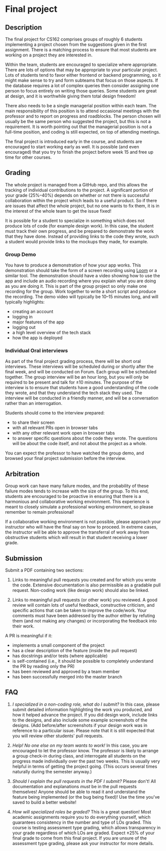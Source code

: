 # Final project

## Description

The final project for CS162 comprises groups of roughly 6 students
implementing a project chosen from the suggestions given in the first assignment.
There is a matching process to ensure that most students are working
on a project they are interested in.

Within the team, students are encouraged to specialize where appropriate.
There are lots of options that may be appropriate to your particular project.
Lots of students tend to favor either frontend or backend programming, so
it might make sense to try and form subteams that focus on those aspects.
If the database requires a lot of complex queries then consider assigning
one person to focus entirely on writing those queries. Some students are
great at design, and it is worthwhile giving them total design freedom!

There also needs to be a single managerial position within each team.
The main responsibility of this position is to attend occasional
meetings with the professor and to report on progress and roadblocks. The
person chosen will usually be the same person who suggested the project,
but this is not a requirement. It is worth pointing out that the managerial
position is not a full-time position, and coding is still expected, on top
of attending meetings.

The final project is introduced early in the course, and students are encouraged
to start working early as well. It is possible (and even encouraged) that you
try to finish the project before week 15 and free up time for other courses.

## Grading

The whole project is managed from a GitHub repo, and this allows the tracking
of individual contributions to the project.
A significant portion of your grade (25%–40%) depends on whether or
not there is successful collaboration within the project which leads to a useful
product. So if there are issues that affect the whole project, but no one wants
to fix them, it is in the interest of the whole team to get the issue fixed!

It is possible for a student to specialize in something which does not produce
lots of code (for example design work). In this case, the student must track
their own progress, and be prepared to demonstrate the work that they have done.
Instead of providing links to the code they wrote, such a student would provide
links to the mockups they made, for example.

### Group Demo

You have to produce a demonstration of how your app works.
This demonstration should take the form of a screen recording using
[Loom](https://loom.com/) or a similar tool.
The demonstration should have a video showing how to use the app and include
an audio recording where you explain what you are doing as you are doing it.
This is part of the group project so only make one recording for the group.
Work together to write a short script and produce the recording.
The demo video will typically be 10–15 minutes long, and will typically
highlights:

- creating an account
- logging in
- major features of the app
- logging out
- a high level overview of the tech stack
- how the app is deployed

### Individual Oral interviews

As part of the final project grading process, there will be short oral interviews.
These interviews will be scheduled during or shortly after the final week,
and will be conducted on Forum. Each group will be scheduled together. The
group interview will be an hour long, but you will only be required to
be present and talk for ±10 minutes.
The purpose of the interview is to ensure that
students have a good understanding of the code they wrote, and that they
understand the tech stack they used. The interview will be conducted in a
friendly manner, and will be a conversation rather than an interrogation.

Students should come to the interview prepared:

- to share their screen
- with all relevant PRs open in browser tabs
- with any other relevant work open in browser tabs
- to answer specific questions about the code they wrote. The questions will
  be about the code itself, and not about the project as a whole.

You can expect the professor to have watched the group demo, and browsed
your final project submission before the interview.

## Arbitration

Group work can have many failure modes, and the probability of these failure
modes tends to increase with the size of the group. To this end, students are
encouraged to be proactive in ensuring that there is a harmonious and
collaborative working environment. This experience is meant to closely simulate
a professional working environment, so please remember to remain professional!

If a collaborative working environment is not possible, please approach your
instructor who will have the final say on how to proceed. In extreme cases, the
instructor will be able to approve the transferral of work away from obstructive
students which will result in that student receiving a lower grade.

## Submission

Submit a PDF containing two sections:

1. Links to meaningful pull requests you created and for which you wrote the code.
   Extensive documentation is also permissible as a gradable pull request.
   Non-coding work (like design work) should also be linked.

2. Links to meaningful pull requests (or other work) you reviewed. A good review
   will contain lots of useful feedback, constructive criticism, and specific
   actions that can be taken to improve the code/work.
   Your comments must have been addressed by the author either by refuting them
   (and not making any changes) or incorporating the feedback into their work.

A PR is meaningful if it:

- implements a small component of the project
- has a clear description of the feature (inside the pull request)
- has docstrings and/or tests (where applicable)
- is self-contained (i.e., it should be possible to completely understand the PR by reading only the PR)
- has been reviewed and approved by a team member
- has been successfully merged into the master branch

## FAQ

1. _I specialized in a non-coding role, what do I submit?_
   In this case, please submit detailed information highlighting the work
   you produced, and how it helped advance the project. If you did design work,
   include links to the designs, and also include some example screenshots of the
   designs. (Add before/after screenshots if your design work was in reference to
   a particular issue. Please note that it is
   still expected that you will review other students' pull requests.

2. _Help! No one else on my team wants to work!_
   In this case, you are encouraged to let the professor know. The professor is
   likely to arrange a group check-in during class, and interrogate all students
   on the progress made individually over the past two weeks. This is usually
   very helpful in terms of getting the project going. (This occurs several times
   naturally during the semester anyway.)

3. _Should I explain the pull requests in the PDF I submit?_
   Please don't! All documentation and explanations _must_ be in the pull requests
   themselves! Anyone should be able to read it and understand the feature being implemented
   (or the bug being fixed)! Use the time you've saved to build a better website!

4. _How will specialized roles be graded?_
   This is a great question! Most academic assignments require you to do everything
   yourself, which guarantees consistency in the number and type of LOs graded.
   This course is testing assessment type grading, which allows transparency in
   your grade regardless of which LOs are graded. Expect ±25% of your
   final grade to come from this final project. If you are unsure of the assessment
   type grading, please ask your instructor for more details.
